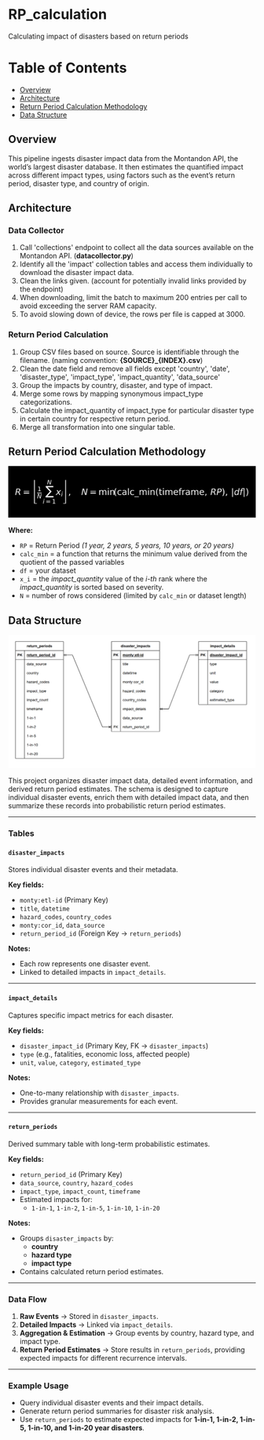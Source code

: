 # RP_calculation
Calculating impact of disasters based on return periods

# Table of Contents
- [Overview](#overview)
- [Architecture](#architecture)
- [Return Period Calculation Methodology](#return-period-calculation-methodology)
- [Data Structure](#data-structure)


## Overview
This pipeline ingests disaster impact data from the Montandon API, the world’s largest disaster database. 
It then estimates the quantified impact across different impact types, using factors such as the event’s return period, disaster type, and country of origin.

## Architecture
### Data Collector
1. Call 'collections' endpoint to collect all the data sources available on the Montandon API. (**datacollector.py**)
2. Identify all the 'impact' collection tables and access them individually to download the disaster impact data.
3. Clean the links given. (account for potentially invalid links provided by the endpoint) 
3. When downloading, limit the batch to maximum 200 entries per call to avoid exceeding the server RAM capacity.
4. To avoid slowing down of device, the rows per file is capped at 3000.

### Return Period Calculation
1. Group CSV files based on source. Source is identifiable through the filename. (naming convention: **{SOURCE}_{INDEX}.csv**)
2. Clean the date field and remove all fields except 'country', 'date', 'disaster_type', 'impact_type', 'impact_quantity', 'data_source'
3. Group the impacts by country, disaster, and type of impact.
4. Merge some rows by mapping synonymous impact_type categorizations.
5. Calculate the impact_quantity of impact_type for particular disaster type in certain country for respective return period.
6. Merge all transformation into one singular table.

## Return Period Calculation Methodology

<p align="center">
    <img src="./figs/equation_black_white.svg" alt="Return Period Calculation Methodology"/>
</p>

**Where:**
- `RP` = Return Period *(1 year, 2 years, 5 years, 10 years, or 20 years)*
- `calc_min` = a function that returns the minimum value derived from the quotient of the passed variables
- `df` = your dataset
- `x_i` = the *impact_quantity* value of the *i-th* rank where the *impact_quantity* is sorted based on severity.
- `N` = number of rows considered (limited by `calc_min` or dataset length)

## Data Structure
<p align="center">
  <img src="./figs/entity_diagram.png" alt="Entity Diagram" width="1200"/>
</p>

This project organizes disaster impact data, detailed event information, and derived return period estimates. The schema is designed to capture individual disaster events, enrich them with detailed impact data, and then summarize these records into probabilistic return period estimates.

---

### Tables

#### `disaster_impacts`
Stores individual disaster events and their metadata.

**Key fields:**
- `monty:etl-id` (Primary Key)
- `title`, `datetime`
- `hazard_codes`, `country_codes`
- `monty:cor_id`, `data_source`
- `return_period_id` (Foreign Key → `return_periods`)

**Notes:**
- Each row represents one disaster event.
- Linked to detailed impacts in `impact_details`.

---

#### `impact_details`
Captures specific impact metrics for each disaster.

**Key fields:**
- `disaster_impact_id` (Primary Key, FK → `disaster_impacts`)
- `type` (e.g., fatalities, economic loss, affected people)
- `unit`, `value`, `category`, `estimated_type`

**Notes:**
- One-to-many relationship with `disaster_impacts`.
- Provides granular measurements for each event.

---

#### `return_periods`
Derived summary table with long-term probabilistic estimates.

**Key fields:**
- `return_period_id` (Primary Key)
- `data_source`, `country`, `hazard_codes`
- `impact_type`, `impact_count`, `timeframe`
- Estimated impacts for:
  - `1-in-1`, `1-in-2`, `1-in-5`, `1-in-10`, `1-in-20`

**Notes:**
- Groups `disaster_impacts` by:
  - **country**
  - **hazard type**
  - **impact type**
- Contains calculated return period estimates.

---

### Data Flow

1. **Raw Events** → Stored in `disaster_impacts`.
2. **Detailed Impacts** → Linked via `impact_details`.
3. **Aggregation & Estimation** → Group events by country, hazard type, and impact type.
4. **Return Period Estimates** → Store results in `return_periods`, providing expected impacts for different recurrence intervals.

---

### Example Usage

- Query individual disaster events and their impact details.
- Generate return period summaries for disaster risk analysis.
- Use `return_periods` to estimate expected impacts for **1-in-1, 1-in-2, 1-in-5, 1-in-10, and 1-in-20 year disasters**.





